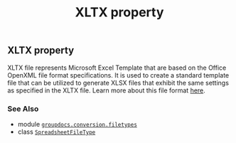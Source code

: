 ﻿---
title: XLTX property
second_title: GroupDocs.Conversion for Python via .NET API References
description: 
type: docs
weight: 240
url: /python-net/groupdocs.conversion.filetypes/spreadsheetfiletype/xltx/
is_root: false
---

## XLTX property


XLTX file represents Microsoft Excel Template that are based on the Office OpenXML file format specifications. It is used to create a standard template file that can be utilized to generate XLSX files that exhibit the same settings as specified in the XLTX file.
Learn more about this file format [here](https://wiki.fileformat.com/spreadsheet/xltx).

### See Also
* module [`groupdocs.conversion.filetypes`](../../)
* class [`SpreadsheetFileType`](/conversion/python-net/groupdocs.conversion.filetypes/spreadsheetfiletype)
